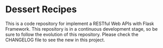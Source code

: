 #  Dessert Recipes


This is a code repository for implement a RESTful Web APIs with Flask Framework. This repository is in a continuous development stage, so be sure to follow the evolution of this repository. Please check the CHANGELOG file to see the new in this project.